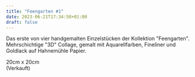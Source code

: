 ```yaml
---
title: "Feengarten #1"
date: 2023-06-21T17:34:58+01:00
draft: false
---
```


Das erste von vier handgemalten Einzelstücken der Kollektion "Feengarten". 
Mehrschichtige "3D" Collage, gemalt mit Aquarellfarben, Fineliner und Goldlack auf Hahnemühle Papier.

20cm x 20cm\
(Verkauft)